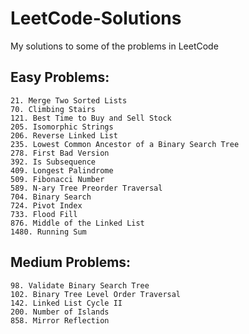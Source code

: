 # LeetCode-Solutions
My solutions to some of the problems in LeetCode

## Easy Problems:
    21. Merge Two Sorted Lists
    70. Climbing Stairs
    121. Best Time to Buy and Sell Stock
    205. Isomorphic Strings
    206. Reverse Linked List
    235. Lowest Common Ancestor of a Binary Search Tree
    278. First Bad Version
    392. Is Subsequence
    409. Longest Palindrome
    509. Fibonacci Number
    589. N-ary Tree Preorder Traversal
    704. Binary Search
    724. Pivot Index
    733. Flood Fill
    876. Middle of the Linked List
    1480. Running Sum

## Medium Problems:
    98. Validate Binary Search Tree
    102. Binary Tree Level Order Traversal 
    142. Linked List Cycle II
    200. Number of Islands 
    858. Mirror Reflection